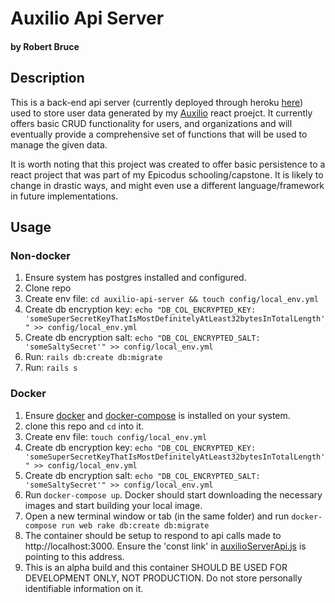 # Auxilio Api Server

#### by Robert Bruce

## Description

This is a back-end api server (currently deployed through heroku [here](https://desolate-plains-77764.herokuapp.com/)) used to store user data generated by my [Auxilio](https://github.com/entegral/auxilio) react proejct. It currently offers basic CRUD functionality for users, and organizations and will eventually provide a comprehensive set of functions that will be used to manage the given data.

It is worth noting that this project was created to offer basic persistence to a react project that was part of my Epicodus schooling/capstone. It is likely to change in drastic ways, and might even use a different language/framework in future implementations.

## Usage

### Non-docker

1. Ensure system has postgres installed and configured.
2. Clone repo
3. Create env file: ```cd auxilio-api-server && touch config/local_env.yml```
4. Create db encryption key: ```echo "DB_COL_ENCRYPTED_KEY: 'someSuperSecretKeyThatIsMostDefinitelyAtLeast32bytesInTotalLength'" >> config/local_env.yml```
5. Create db encryption salt: ```echo "DB_COL_ENCRYPTED_SALT: 'someSaltySecret'" >> config/local_env.yml```
6. Run: ```rails db:create db:migrate```
7. Run: ```rails s```


### Docker

1. Ensure [docker](https://docs.docker.com/install/) and [docker-compose](https://docs.docker.com/compose/install/) is installed on your system.
2. clone this repo and ```cd``` into it.
3. Create env file: ```touch config/local_env.yml```
4. Create db encryption key: ```echo "DB_COL_ENCRYPTED_KEY: 'someSuperSecretKeyThatIsMostDefinitelyAtLeast32bytesInTotalLength'" >> config/local_env.yml```
5. Create db encryption salt: ```echo "DB_COL_ENCRYPTED_SALT: 'someSaltySecret'" >> config/local_env.yml```
6. Run ```docker-compose up```. Docker should start downloading the necessary images and start building your local image.
7. Open a new terminal window or tab (in the same folder) and run ```docker-compose run web rake db:create db:migrate```
8. The container should be setup to respond to api calls made to http://localhost:3000. Ensure the 'const link' in [auxilioServerApi.js](https://github.com/entegral/auxilio/blob/master/src/apis/auxilioServerApi.js) is pointing to this address.
9. This is an alpha build and this container SHOULD BE USED FOR DEVELOPMENT ONLY, NOT PRODUCTION. Do not store personally identifiable information on it.

